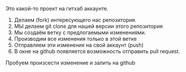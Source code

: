 Это какой-то проект на гитхаб аккаунте.


1. Делаем (fork) интересующего нас репозитория.
2. МЫ делаем git clone для нашей версии этого репозитория
3. Мы создаём ветку с предлогаемыми изменениями.
4. Производим все изменения только в этой ветке
5. Отправляем эти изменения на свой аккаунт (push)
6. В окне на github появляется возможность отправить pull request.

Пробуем произсести изменение и залить на github 